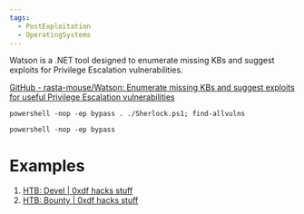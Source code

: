 ```yaml
---
tags:
  - PostExploitation
  - OperatingSystems
---
```

Watson is a .NET tool designed to enumerate missing KBs and suggest exploits for Privilege Escalation vulnerabilities.

[GitHub - rasta-mouse/Watson: Enumerate missing KBs and suggest exploits for useful Privilege Escalation vulnerabilities](https://github.com/rasta-mouse/Watson)

`powershell -nop -ep bypass . ./Sherlock.ps1; find-allvulns`

`powershell -nop -ep bypass`


# Examples

1. [HTB: Devel | 0xdf hacks stuff](https://0xdf.gitlab.io/2019/03/05/htb-devel.html#privesc-alternative-with-metasploit)
2. [HTB: Bounty | 0xdf hacks stuff](https://0xdf.gitlab.io/2018/10/27/htb-bounty.html)